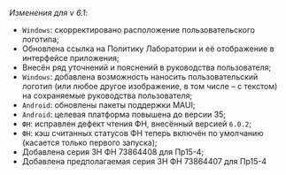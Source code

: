 _Изменения для v 6.1_:
- `Windows`: скорректировано расположение пользовательского логотипа;
- Обновлена ссылка на Политику Лаборатории и её отображение в интерфейсе приложения;
- Внесён ряд уточнений и пояснений в руководства пользователя;
- `Windows`: добавлена возможность наносить пользовательский логотип (или любое другое изображение, в том числе – с текстом) на сохраняемые руководства пользователя;
- `Android`: обновлены пакеты поддержки MAUI;
- `Android`: целевая платформа повышена до версии 35;
- `ФН`: исправлен дефект чтения ФН, внесённый версией `6.0.2`;
- `ФН`: кэш считанных статусов ФН теперь включён по умолчанию (касается только первого запуска);
- Добавлена серия ЗН ФН 73864408 для Пр15-4;
- Добавлена предполагаемая серия ЗН ФН 73864407 для Пр15-4
